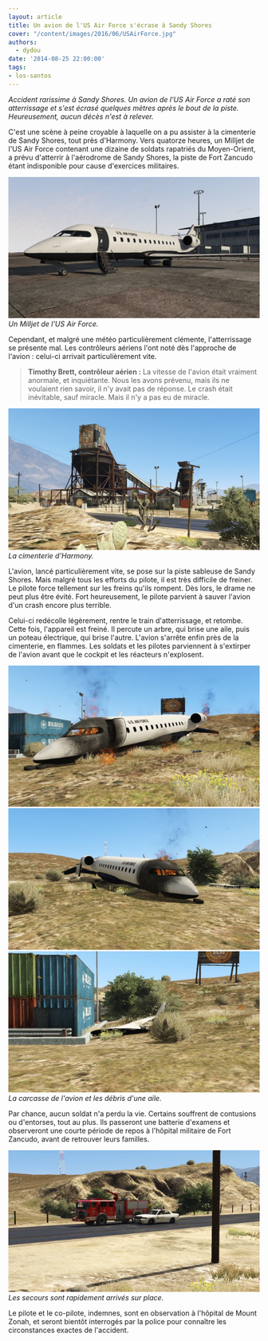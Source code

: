 ```yaml
---
layout: article
title: Un avion de l'US Air Force s'écrase à Sandy Shores
cover: "/content/images/2016/06/USAirForce.jpg"
authors:
  - dydou
date: '2014-08-25 22:00:00'
tags:
- los-santos
---
```


_Accident rarissime à Sandy Shores. Un avion de l'US Air Force a raté son atterrissage et s'est écrasé quelques mètres après le bout de la piste. Heureusement, aucun décès n'est à relever._

C'est une scène à peine croyable à laquelle on a pu assister à la cimenterie de Sandy Shores, tout près d'Harmony. Vers quatorze heures, un Milljet de l'US Air Force contenant une dizaine de soldats rapatriés du Moyen-Orient, a prévu d'atterrir à l'aérodrome de Sandy Shores, la piste de Fort Zancudo étant indisponible pour cause d'exercices militaires.

![Un Milljet de l'US Air Force.](/content/images/2016/06/USAirForce5.jpg)
_Un Milljet de l'US Air Force._

Cependant, et malgré une météo particulièrement clémente, l'atterrissage se présente mal. Les contrôleurs aériens l'ont noté dès l'approche de l'avion : celui-ci arrivait particulièrement vite.

> **Timothy Brett, contrôleur aérien :** La vitesse de l'avion était vraiment anormale, et inquiétante. Nous les avons prévenu, mais ils ne voulaient rien savoir, il n'y avait pas de réponse. Le crash était inévitable, sauf miracle. Mais il n'y a pas eu de miracle.

![La cimenterie d'Harmony.](/content/images/2016/06/USAirForce3.jpg)
_La cimenterie d'Harmony._

L'avion, lancé particulièrement vite, se pose sur la piste sableuse de Sandy Shores. Mais malgré tous les efforts du pilote, il est très difficile de freiner. Le pilote force tellement sur les freins qu'ils rompent. Dès lors, le drame ne peut plus être évité. Fort heureusement, le pilote parvient à sauver l'avion d'un crash encore plus terrible.

Celui-ci redécolle légèrement, rentre le train d'atterrissage, et retombe. Cette fois, l'appareil est freiné. Il percute un arbre, qui brise une aile, puis un poteau électrique, qui brise l'autre. L'avion s'arrête enfin près de la cimenterie, en flammes. Les soldats et les pilotes parviennent à s'extirper de l'avion avant que le cockpit et les réacteurs n'explosent.

![](/content/images/2016/06/USAirForce_0.jpg)
![](/content/images/2016/06/USAirForce2.jpg)
![La carcasse de l'avion et les débris d'une aile.](/content/images/2016/06/USAirForce1.jpg)
_La carcasse de l'avion et les débris d'une aile._

Par chance, aucun soldat n'a perdu la vie. Certains souffrent de contusions ou d'entorses, tout au plus. Ils passeront une batterie d'examens et observeront une courte période de repos à l'hôpital militaire de Fort Zancudo, avant de retrouver leurs familles.

![Les secours sont rapidement arrivés sur place.](/content/images/2016/06/USAirForce4.jpg)
_Les secours sont rapidement arrivés sur place._

Le pilote et le co-pilote, indemnes, sont en observation à l'hôpital de Mount Zonah, et seront bientôt interrogés par la police pour connaître les circonstances exactes de l'accident.